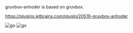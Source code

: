 gruvbox-anhoder is based on gruvbox.

https://plugins.jetbrains.com/plugin/20519-gruvbox-anhoder

![go](https://plugins.jetbrains.com/files/20519/screenshot_0408a734-dc85-4964-b751-46c41d55c666)
![go](https://plugins.jetbrains.com/files/20519/screenshot_9811232b-df21-48a9-b66f-929313d01529)
